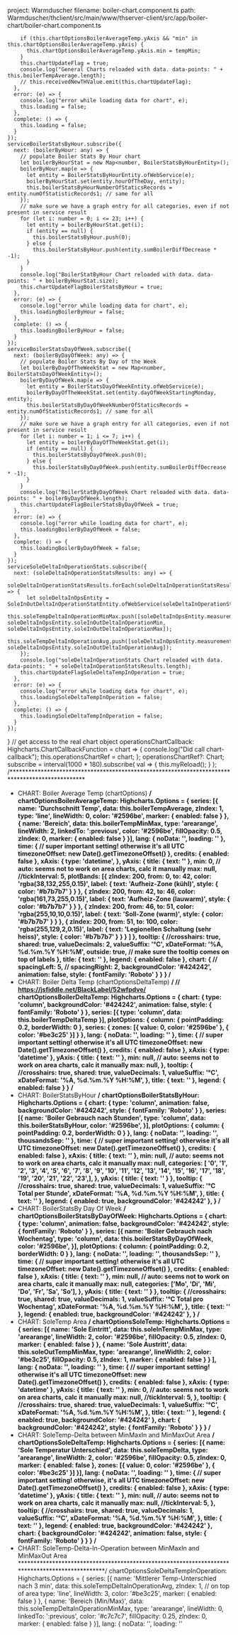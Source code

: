 project: Warmduscher
filename: boiler-chart.component.ts
path: Warmduscher/thclient/src/main/www/thserver-client/src/app/boiler-chart/boiler-chart.component.ts

        if (this.chartOptionsBoilerAverageTemp.yAxis && "min" in this.chartOptionsBoilerAverageTemp.yAxis) {
          this.chartOptionsBoilerAverageTemp.yAxis.min = tempMin;
        }
        this.chartUpdateFlag = true;
        console.log("General Charts reloaded with data. data-points: " + this.boilerTempAverage.length);
        // this.receivedNewTHValue.emit(this.chartUpdateFlag);
      },
      error: (e) => {
        console.log("error while loading data for chart", e);
        this.loading = false;
      },
      complete: () => {
        this.loading = false;
      }
    });
    serviceBoilerStatsByHour.subscribe({
      next: (boilerByHour: any) => {
        // populate Boiler Stats By Hour chart
        let boilerByHourStat = new Map<number, BoilerStatsByHourEntity>();
        boilerByHour.map(e => {
          let entity = BoilerStatsByHourEntity.ofWebService(e);
          boilerByHourStat.set(entity.hourOfTheDay, entity);
          this.boilerStatsByHourNumberOfStaticsRecords = entity.numOfStatisticRecords1; // same for all
        });
        // make sure we have a graph entry for all categories, even if not present in service result
        for (let i: number = 0; i <= 23; i++) {
          let entity = boilerByHourStat.get(i);
          if (entity == null) {
            this.boilerStatsByHour.push(0);
          } else {
            this.boilerStatsByHour.push(entity.sumBoilerDiffDecrease * -1);
          }
        }
        console.log("BoilerStatByHour Chart reloaded with data. data-points: " + boilerByHourStat.size);
        this.chartUpdateFlagBoilerStatsByHour = true;
      },
      error: (e) => {
        console.log("error while loading data for chart", e);
        this.loadingBoilerByHour = false;
      },
      complete: () => {
        this.loadingBoilerByHour = false;
      }
    });
    serviceBoilerStatsDayOfWeek.subscribe({
      next: (boilerByDayOfWeek: any) => {
        // populate Boiler Stats By Day of the Week
        let boilerByDayOfTheWeekStat = new Map<number, BoilerStatsDayOfWeekEntity>();
        boilerByDayOfWeek.map(e => {
          let entity = BoilerStatsDayOfWeekEntity.ofWebService(e);
          boilerByDayOfTheWeekStat.set(entity.dayOfWeekStartingMonday, entity);
          this.boilerStatsByDayOfWeekNumberOfStaticsRecords = entity.numOfStatisticRecords1; // same for all
        });
        // make sure we have a graph entry for all categories, even if not present in service result
        for (let i: number = 1; i <= 7; i++) {
          let entity = boilerByDayOfTheWeekStat.get(i);
          if (entity == null) {
            this.boilerStatsByDayOfWeek.push(0);
          } else {
            this.boilerStatsByDayOfWeek.push(entity.sumBoilerDiffDecrease * -1);
          }
        }
        console.log("BoilerStatByDayOfWeek Chart reloaded with data. data-points: " + boilerByDayOfWeek.length);
        this.chartUpdateFlagBoilerStatsByDayOfWeek = true;
      },
      error: (e) => {
        console.log("error while loading data for chart", e);
        this.loadingBoilerByDayOfWeek = false;
      },
      complete: () => {
        this.loadingBoilerByDayOfWeek = false;
      }
    });
    serviceSoleDeltaInOperationStats.subscribe({
      next: (soleDeltaInOperationStatsResults: any) => {
        soleDeltaInOperationStatsResults.forEach(soleDeltaInOperationStatsResult => {
          let soleDeltaInOpsEntity = SoleInOutDeltaInOperationStatEntity.ofWebService(soleDeltaInOperationStatsResult);
          this.soleTempDeltaInOperationMinMax.push([soleDeltaInOpsEntity.measurementDateStart.getTime(), soleDeltaInOpsEntity.soleInOutDeltaInOperationMin, soleDeltaInOpsEntity.soleInOutDeltaInOperationMax]);
          this.soleTempDeltaInOperationAvg.push([soleDeltaInOpsEntity.measurementDateStart.getTime(), soleDeltaInOpsEntity.soleInOutDeltaInOperationAvg]);
        });
        console.log("soleDeltaInOperationStats Chart reloaded with data. data-points: " + soleDeltaInOperationStatsResults.length);
        this.chartUpdateFlagSoleDeltaTempInOperation = true;
      },
      error: (e) => {
        console.log("error while loading data for chart", e);
        this.loadingSoleDeltaTempInOperation = false;
      },
      complete: () => {
        this.loadingSoleDeltaTempInOperation = false;
      }
    });
  }
  // get access to the real chart object
  operationsChartCallback: Highcharts.ChartCallbackFunction = chart => {
    console.log("Did call chart-callback");
    this.operationsChartRef = chart;
  };
  operationsChartRef?: Chart;
  subscribe = interval(1000 * 180).subscribe(
    val => {
      this.myReload();
    }
  );
  /************************************************************************************************
   * CHART: Boiler Average Temp (chartOptions)
   ************************************************************************************************/
  chartOptionsBoilerAverageTemp: Highcharts.Options = {
    series: [{
      name: 'Durchschnitt Temp',
      data: this.boilerTempAverage,
      zIndex: 1,
      type: 'line',
      lineWidth: 0,
      color: '#2596be',
      marker: {
        enabled: false
      }
    }, {
      name: 'Bereich',
      data: this.boilerTempMinMax,
      type: 'arearange',
      lineWidth: 2,
      linkedTo: ':previous',
      color: '#2596be',
      fillOpacity: 0.5,
      zIndex: 0,
      marker: {
        enabled: false
      }
    }],
    lang: {
      noData: '',
      loading: ''
    },
    time: {
      // super important setting! otherwise it's all UTC
      timezoneOffset: new Date().getTimezoneOffset()
    },
    credits: {
      enabled: false
    },
    xAxis: {
      type: 'datetime',
    },
    yAxis: {
      title: {
        text: ''
      },
      min: 0, // auto: seems not to work on area charts, calc it manually
      max: null,
      //tickInterval: 5,
      plotBands: [{
        zIndex: 200,
        from: 0,
        to: 42,
        color: 'rgba(38,132,255,0.15)',
        label: {
          text: 'Aufheiz-Zone (kühl)',
          style: {
            color: '#b7b7b7'
          }
        }
      }, {
        zIndex: 200,
        from: 42,
        to: 46,
        color: 'rgba(161,73,255,0.15)',
        label: {
          text: 'Aufheiz-Zone (lauwarm)',
          style: {
            color: '#b7b7b7'
          }
        }
      }, {
        zIndex: 200,
        from: 46,
        to: 51,
        color: 'rgba(255,10,10,0.15)',
        label: {
          text: 'Soll-Zone (warm)',
          style: {
            color: '#b7b7b7'
          }
        }
      }, {
        zIndex: 200,
        from: 51,
        to: 100,
        color: 'rgba(255,129,2,0.15)',
        label: {
          text: 'Legionellen Schaltung (sehr heiss)',
          style: {
            color: '#b7b7b7'
          }
        }
      }
      ]
    },
    tooltip: {
      //crosshairs: true,
      shared: true,
      valueDecimals: 2,
      valueSuffix: '°C',
      xDateFormat: '%A, %d.%m.%Y %H:%M',
      outside: true, // make sure the tooltip comes on top of labels
    },
    title: {
      text: ''
    },
    legend: {
      enabled: false
    },
    chart: {
      // spacingLeft: 5,
      // spacingRight: 2,
      backgroundColor: '#424242',
      animation: false,
      style: {
        fontFamily: 'Roboto'
      }
    }
  }
  /************************************************************************************************
   * CHART: Boiler Delta Temp (chartOptionsDeltaTemp)
   ************************************************************************************************/
    // https://jsfiddle.net/BlackLabel/52wfpdve/
  chartOptionsBoilerDeltaTemp: Highcharts.Options = {
    chart: {
      type: 'column',
      backgroundColor: '#424242',
      animation: false,
      style: {
        fontFamily: 'Roboto'
      }
    },
    series: [{
      type: 'column',
      data: this.boilerTempDeltaTemp
    }],
    plotOptions: {
      column: {
        pointPadding: 0.2,
        borderWidth: 0
      },
      series: {
        zones: [{
          value: 0,
          color: '#2596be'
        }, {
          color: '#be3c25'
        }]
      }
    },
    lang: {
      noData: '',
      loading: ''
    },
    time: {
      // super important setting! otherwise it's all UTC
      timezoneOffset: new Date().getTimezoneOffset()
    },
    credits: {
      enabled: false
    },
    xAxis: {
      type: 'datetime'
    },
    yAxis: {
      title: {
        text: ''
      },
      min: null, // auto: seems not to work on area charts, calc it manually
      max: null,
    },
    tooltip: {
      //crosshairs: true,
      shared: true,
      valueDecimals: 1,
      valueSuffix: '°C',
      xDateFormat: '%A, %d.%m.%Y %H:%M',
    },
    title: {
      text: ''
    },
    legend: {
      enabled: false
    }
  }
  /************************************************************************************************
   * CHART: BoilerStatsByHour
   ************************************************************************************************/
  chartOptionsBoilerStatsByHour: Highcharts.Options = {
    chart: {
      type: 'column',
      animation: false,
      backgroundColor: '#424242',
      style: {
        fontFamily: 'Roboto'
      }
    },
    series: [{
      name: 'Boiler Gebrauch nach Stunden',
      type: 'column',
      data: this.boilerStatsByHour,
      color: '#2596be',
    }],
    plotOptions: {
      column: {
        pointPadding: 0.2,
        borderWidth: 0
      }
    },
    lang: {
      noData: '',
      loading: '',
      thousandsSep: ''
    },
    time: {
      // super important setting! otherwise it's all UTC
      timezoneOffset: new Date().getTimezoneOffset()
    },
    credits: {
      enabled: false
    },
    xAxis: {
      title: {
        text: ''
      },
      min: null, // auto: seems not to work on area charts, calc it manually
      max: null,
      categories: [
        '0', '1', '2', '3', '4', '5', '6', '7', '8', '9', '10', '11', '12',
        '13', '14', '15', '16', '17', '18', '19', '20', '21', '22', '23',],
    },
    yAxis: {
      title: {
        text: ''
      }
    },
    tooltip: {
      //crosshairs: true,
      shared: true,
      valueDecimals: 1,
      valueSuffix: '°C Total per Stunde',
      xDateFormat: '%A, %d.%m.%Y %H:%M',
    },
    title: {
      text: ''
    },
    legend: {
      enabled: true,
      backgroundColor: '#424242'
    },
  }
  /************************************************************************************************
   * CHART: BoilerStatsBy Day Of Week
   ************************************************************************************************/
  chartOptionsBoilerStatsByDayOfWeek: Highcharts.Options = {
    chart: {
      type: 'column',
      animation: false,
      backgroundColor: '#424242',
      style: {
        fontFamily: 'Roboto'
      }
    },
    series: [{
      name: 'Boiler Gebrauch nach Wochentag',
      type: 'column',
      data: this.boilerStatsByDayOfWeek,
      color: '#2596be',
    }],
    plotOptions: {
      column: {
        pointPadding: 0.2,
        borderWidth: 0
      }
    },
    lang: {
      noData: '',
      loading: '',
      thousandsSep: ''
    },
    time: {
      // super important setting! otherwise it's all UTC
      timezoneOffset: new Date().getTimezoneOffset()
    },
    credits: {
      enabled: false
    },
    xAxis: {
      title: {
        text: ''
      },
      min: null, // auto: seems not to work on area charts, calc it manually
      max: null,
      categories: ['Mo', 'Di', 'Mi', 'Do', 'Fr', 'Sa', 'So'],
    },
    yAxis: {
      title: {
        text: ''
      }
    },
    tooltip: {
      //crosshairs: true,
      shared: true,
      valueDecimals: 1,
      valueSuffix: '°C Total pro Wochentag',
      xDateFormat: '%A, %d.%m.%Y %H:%M',
    },
    title: {
      text: ''
    },
    legend: {
      enabled: true,
      backgroundColor: '#424242'
    },
  }
  /************************************************************************************************
   * CHART: SoleTemp Area
   ************************************************************************************************/
  chartOptionsSoleTemp: Highcharts.Options = {
    series: [{
      name: 'Sole Eintritt',
      data: this.soleInTempMinMax,
      type: 'arearange',
      lineWidth: 2,
      color: '#2596be',
      fillOpacity: 0.5,
      zIndex: 0,
      marker: {
        enabled: false
      }
    }, {
      name: 'Sole Austritt',
      data: this.soleOutTempMinMax,
      type: 'arearange',
      lineWidth: 2,
      color: '#be3c25',
      fillOpacity: 0.5,
      zIndex: 1,
      marker: {
        enabled: false
      }
    }
    ],
    lang: {
      noData: '',
      loading: ''
    },
    time: {
      // super important setting! otherwise it's all UTC
      timezoneOffset: new Date().getTimezoneOffset()
    },
    credits: {
      enabled: false
    },
    xAxis: {
      type: 'datetime'
    },
    yAxis: {
      title: {
        text: ''
      },
      min: 0, // auto: seems not to work on area charts, calc it manually
      max: null,
      //tickInterval: 5,
    },
    tooltip: {
      //crosshairs: true,
      shared: true,
      valueDecimals: 1,
      valueSuffix: '°C',
      xDateFormat: '%A, %d.%m.%Y %H:%M',
    },
    title: {
      text: ''
    },
    legend: {
      enabled: true,
      backgroundColor: '#424242'
    },
    chart: {
      backgroundColor: '#424242',
      style: {
        fontFamily: 'Roboto'
      }
    }
  }
  /************************************************************************************************
   * CHART: SoleTemp-Delta between MinMaxIn and MinMaxOut Area
   ************************************************************************************************/
  chartOptionsSoleDeltaTemp: Highcharts.Options = {
    series: [{
      name: 'Sole Temperatur Unterschied',
      data: this.soleTempDelta,
      type: 'arearange',
      lineWidth: 2,
      color: '#2596be',
      fillOpacity: 0.5,
      zIndex: 0,
      marker: {
        enabled: false
      },
      zones: [{
        value: 0,
        color: '#2596be'
      }, {
        color: '#be3c25'
      }]
    }],
    lang: {
      noData: '',
      loading: ''
    },
    time: {
      // super important setting! otherwise, it's all UTC
      timezoneOffset: new Date().getTimezoneOffset()
    },
    credits: {
      enabled: false
    },
    xAxis: {
      type: 'datetime'
    },
    yAxis: {
      title: {
        text: ''
      },
      min: null, // auto: seems not to work on area charts, calc it manually
      max: null,
      //tickInterval: 5,
    },
    tooltip: {
      //crosshairs: true,
      shared: true,
      valueDecimals: 1,
      valueSuffix: '°C',
      xDateFormat: '%A, %d.%m.%Y %H:%M',
    },
    title: {
      text: ''
    },
    legend: {
      enabled: true,
      backgroundColor: '#424242'
    },
    chart: {
      backgroundColor: '#424242',
      animation: false,
      style: {
        fontFamily: 'Roboto'
      }
    }
  }
  /************************************************************************************************
   * CHART: SoleTemp-Delta-In-Operation between MinMaxIn and MinMaxOut Area
   ************************************************************************************************/
  chartOptionsSoleDeltaTempInOperation: Highcharts.Options = {
    series: [{
      name: 'Mittlerer Temp-Unterschied nach 3 min',
      data: this.soleTempDeltaInOperationAvg,
      zIndex: 1, // on top of area
      type: 'line',
      lineWidth: 3,
      color: '#be3c25',
      marker: {
        enabled: false
      }
    }, {
      name: 'Bereich (Min/Max)',
      data: this.soleTempDeltaInOperationMinMax,
      type: 'arearange',
      lineWidth: 0,
      linkedTo: ':previous',
      color: '#c7c7c7',
      fillOpacity: 0.25,
      zIndex: 0,
      marker: {
        enabled: false
      }
    }],
    lang: {
      noData: '',
      loading: ''
